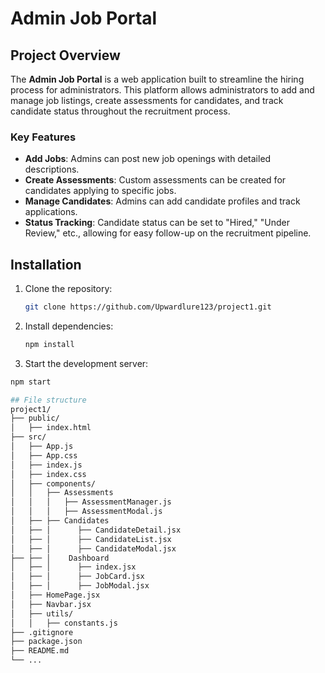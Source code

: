 # Admin Job Portal

## Project Overview

The **Admin Job Portal** is a web application built to streamline the hiring process for administrators. This platform allows administrators to add and manage job listings, create assessments for candidates, and track candidate status throughout the recruitment process.

### Key Features
- **Add Jobs**: Admins can post new job openings with detailed descriptions.
- **Create Assessments**: Custom assessments can be created for candidates applying to specific jobs.
- **Manage Candidates**: Admins can add candidate profiles and track applications.
- **Status Tracking**: Candidate status can be set to "Hired," "Under Review," etc., allowing for easy follow-up on the recruitment pipeline.

## Installation

1. Clone the repository:
   ```bash
   git clone https://github.com/Upwardlure123/project1.git
2. Install dependencies:
   ```bash
   npm install
3. Start the development server:
  ```bash
  npm start

## File structure
project1/
├── public/
│   ├── index.html
├── src/
│   ├── App.js
│   ├── App.css
│   ├── index.js
│   ├── index.css
│   ├── components/
│   │   ├── Assessments
│   │   │   ├── AssessmentManager.js
│   │   │   ├── AssessmentModal.js
│   ├── ├── Candidates
│   ├── │      ├── CandidateDetail.jsx
│   ├── │      ├── CandidateList.jsx
│   ├── │      ├── CandidateModal.jsx
├── ├── │    Dashboard
│   ├── │      ├── index.jsx
│   ├── │      ├── JobCard.jsx
│   ├── │      ├── JobModal.jsx
│   ├── HomePage.jsx
│   ├── Navbar.jsx
│   ├── utils/
│   │   ├── constants.js
├── .gitignore
├── package.json
├── README.md
└── ...

